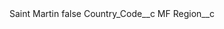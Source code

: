 <?xml version="1.0" encoding="UTF-8"?>
<CustomMetadata xmlns="http://soap.sforce.com/2006/04/metadata" xmlns:xsi="http://www.w3.org/2001/XMLSchema-instance" xmlns:xsd="http://www.w3.org/2001/XMLSchema">
    <label>Saint Martin</label>
    <protected>false</protected>
    <values>
        <field>Country_Code__c</field>
        <value xsi:type="xsd:string">MF</value>
    </values>
    <values>
        <field>Region__c</field>
        <value xsi:nil="true"/>
    </values>
</CustomMetadata>
